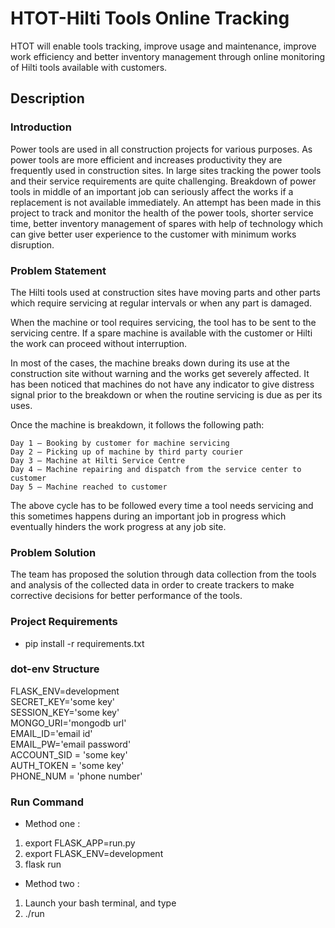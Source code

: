 # HTOT-Hilti Tools Online Tracking

HTOT will enable tools tracking, improve usage and maintenance, improve work efficiency and better inventory management through online monitoring of Hilti tools available with customers.

## Description

### Introduction
Power tools are used in all construction projects for various purposes. As power tools are more efficient and increases productivity they are frequently used in construction sites. In large sites tracking the power tools and their service requirements are quite challenging. Breakdown of power tools in middle of an important job can seriously affect the works if a replacement is not available immediately. An attempt has been made in this project to track and monitor the health of the power tools, shorter service time, better inventory management of spares with help of technology which can give better user experience to the customer with minimum works disruption.

### Problem Statement
The Hilti tools used at construction sites have moving parts and other parts which require servicing at regular intervals or when any part is damaged. 

When the machine or tool requires servicing, the tool has to be sent to the servicing centre. If a spare machine is available with the customer or Hilti the work can proceed without interruption. 

In most of the cases, the machine breaks down during its use at the construction site without warning and the works get severely affected. It has been noticed that machines do not have any indicator to give distress signal prior to the breakdown or when the routine servicing is due as per its uses.

Once the machine is breakdown, it follows the following path:

    Day 1 – Booking by customer for machine servicing
    Day 2 – Picking up of machine by third party courier
    Day 3 – Machine at Hilti Service Centre 
    Day 4 – Machine repairing and dispatch from the service center to customer
    Day 5 – Machine reached to customer
The above cycle has to be followed every time a tool needs servicing and this sometimes happens during an important job in progress which eventually hinders the work progress at any job site.

### Problem Solution
The team has proposed the solution through data collection from the tools and analysis of the collected data in order to create trackers to make corrective decisions for better performance of the tools.

### Project Requirements
* pip install -r requirements.txt

### dot-env Structure
FLASK_ENV=development<br>
SECRET_KEY='some key'<br>
SESSION_KEY='some key'<br>
MONGO_URI='mongodb url'<br>
EMAIL_ID='email id'<br>
EMAIL_PW='email password'<br>
ACCOUNT_SID = 'some key'<br>
AUTH_TOKEN = 'some key'<br>
PHONE_NUM = 'phone number'<br>

### Run Command
* Method one :
1. export FLASK_APP=run.py
2. export FLASK_ENV=development
3. flask run

* Method two :
1. Launch your bash terminal, and type
2. ./run
<br>